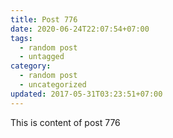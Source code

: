 ```yaml
---
title: Post 776
date: 2020-06-24T22:07:54+07:00
tags:
  - random post
  - untagged
category:
  - random post
  - uncategorized
updated: 2017-05-31T03:23:51+07:00
---
```

This is content of post 776